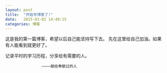 ```yaml
---
layout: post
title:  "开始写博客了!"
date:   2015-03-02 14:49:15
categories: 博客
---
```


这是我的第一篇博客，希望以后自己能坚持写下去。
先在这里给自己加油。如果有人能看到就更好了。


记录平时的学习历程，分享给有需要的人。
		
					————献给奉献过的人



[我的仓库链接]: https://github.com/ICEleemoo
